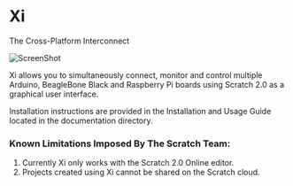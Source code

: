 Xi
======
The Cross-Platform Interconnect

![ScreenShot](https://raw.github.com/MrYsLab/Xi/master/documentation/XiLogo.png)

Xi allows you to simultaneously connect, monitor and control multiple Arduino, 
BeagleBone Black and Raspberry Pi boards using Scratch 2.0 as a graphical user interface.

Installation instructions are provided in the Installation and Usage Guide located in the documentation directory.

### Known Limitations Imposed By The Scratch Team:
1. Currently Xi only works with the Scratch 2.0 Online editor.
2. Projects created using Xi cannot be shared on the Scratch cloud.





